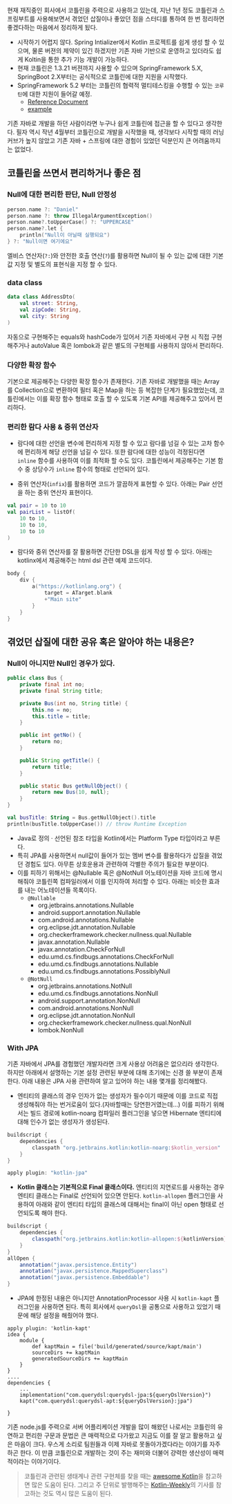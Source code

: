 현재 재직중인 회사에서 코틀린을 주력으로 사용하고 있는데, 지난 1년 정도 코틀린과 스프링부트를 사용해보면서 겪었던 삽질이나 좋았던 점을 스터디를 통하여 한 번 정리하면 좋겠다하는 마음에서 정리하게 됬다. 

- 시작하기 어렵지 않다. Spring Intializer에서 Kotlin 프로젝트를 쉽게 생성 할 수 있으며, 물론 버젼의 제약이 있긴 하겠지만 기존 자바 기반으로 운영하고 있더라도 쉽게 Koltin을 통한 추가 기능 개발이 가능하다.
- 현재 코틀린은 1.3.21 버젼까지 사용할 수 있으며 SpringFramework 5.X, SpringBoot 2.X부터는 공식적으로 코틀린에 대한 지원을 시작했다. 
- SpringFramework 5.2 부터는 코틀린의 협력적 멀티테스킹을 수행할 수 있는 `코루틴`에 대한 지원이 들어갈 예정.
  * [Reference Document](https://docs.spring.io/spring/docs/5.2.0.BUILD-SNAPSHOT/spring-framework-reference/languages.html#coroutines)
  * [example](https://github.com/Kotlin/kotlin-coroutines-examples)

기존 자바로 개발을 하던 사람이라면 누구나 쉽게 코틀린에 접근을 할 수 있다고 생각한다. 필자 역시 작년 4월부터 코틀린으로 개발을 시작했을 때, 생각보다 시작할 때의 러닝 커브가 높지 않았고 기존 자바 + 스프링에 대한 경험이 있었던 덕분인지 큰 어려움까지는 없었다.


## 코틀린을 쓰면서 편리하거나 좋은 점
### Null에 대한 편리한 판단, Null 안정성
```kotlin
person.name ?: "Daniel"
person.name ?: throw IllegalArgumentException()
person.name?.toUpperCase() ?: "UPPERCASE"
person.name?.let {
    println("Null이 아닐때 실행되요")
} ?: "Null이면 여기에요"

```
엘비스 연산자(`?:`)와 안전한 호출 연산(`?`)를 활용하면 Null이 될 수 있는 값에 대한 기본 값 지정 및 별도의 표현식을 지정 할 수 있다.

### data class
```kotlin
data class AddressDto(
	val street: String, 
	val zipCode: String,
	val city: String
)
```
자동으로 구현해주는 equals와 hashCode가 있어서 기존 자바에서 구현 시 직접 구현해주거나 autoValue 혹은 lombok과 같은 별도의 구현체를 사용하지 않아서 편리하다. 
### 다양한 확장 함수
기본으로 제공해주는 다양한 확장 함수가 존재한다. 기존 자바로 개발했을 때는 Array를 Collection으로 변환하여 필터 혹은 Map을 하는 등 복잡한 단계가 필요했었는데, 코틀린에서는 이를 확장 함수 형태로 호출 할 수 있도록 기본 API를 제공해주고 있어서 편리하다.

### 편리한 람다 사용 & 중위 연산자
- 람다에 대한 선언을 변수에 편리하게 지정 할 수 있고 람다를 넘길 수 있는 고차 함수에 편리하게 해당 선언을 넘길 수 있다. 또한 람다에 대한 성능이 걱정된다면 `inline` 함수를 사용하여 이를 최적화 할 수도 있다. 코틀린에서 제공해주는 기본 함수 중 상당수가 `inline` 함수의 형태로 선언되어 있다.

- 중위 연산자(`infix`)를 활용하면 코드가 깔끔하게 표현할 수 있다. 아래는 Pair 선언을 하는 중위 연산자 표현이다.
```kotlin
val pair = 10 to 10
val pairList = listOf(
	10 to 10,
	10 to 10,
	10 to 10
)
```
- 람다와 중위 연산자를 잘 활용하면 간단한 DSL을 쉽게 작성 할 수 있다. 아래는 kotlinx에서 제공해주는 html dsl 관련 예제 코드이다.
```kotlin
body {
	div {
        a("https://kotlinlang.org") {
            target = ATarget.blank
            +"Main site"
        }
	}
}
```



## 겪었던 삽질에 대한 공유 혹은 알아야 하는 내용은?
### Null이 아니지만 Null인 경우가 있다.
```java
public class Bus {
    private final int no;
    private final String title;

    private Bus(int no, String title) {
        this.no = no;
        this.title = title;
    }

    public int getNo() {
        return no;
    }

    public String getTitle() {
        return title;
    }

    public static Bus getNullObject() {
        return new Bus(10, null);
    }
}
```

```kotlin
val busTitle: String = Bus.getNullObject().title
println(busTitle.toUpperCase()) // throw Runtime Exception
```

- Java로 정의 · 선언된 참조 타입을 Kotlin에서는 Platform Type 타입이라고 부른다.
- 특히 JPA를 사용하면서 null값이 들어가 있는 멤버 변수를 활용하다가 삽질을 겪었던 경험도 있다. 아무튼 상호운용과 관련하여 각별한 주의가 필요한 부분이다.
- 이를 피하기 위해서는 @Nullable 혹은 @NotNull 어노테이션을 자바 코드에 명시 해줘야 코틀린쪽 컴파일러에서 이를 인지하여 처리할 수 있다. 아래는 비슷한 효과를 내는 어노테이션들 목록이다.
	- `@Nullable`
		- org.jetbrains.annotations.Nullable
		- android.support.annotation.Nullable
		- com.android.annotations.Nullable
		- org.eclipse.jdt.annotation.Nullable
		- org.checkerframework.checker.nullness.qual.Nullable
		- javax.annotation.Nullable
		- javax.annotation.CheckForNull
		- edu.umd.cs.findbugs.annotations.CheckForNull
		- edu.umd.cs.findbugs.annotations.Nullable
		- edu.umd.cs.findbugs.annotations.PossiblyNull
	- `@NotNull`
		- org.jetbrains.annotations.NotNull
		- edu.umd.cs.findbugs.annotations.NonNull
		- android.support.annotation.NonNull
		- com.android.annotations.NonNull
		- org.eclipse.jdt.annotation.NonNull
		- org.checkerframework.checker.nullness.qual.NonNull
		- lombok.NonNull	


### With JPA
기존 자바에서 JPA를 경험했던 개발자라면 크게 사용상 어려움은 없으리라 생각한다. 하지만 아래에서 설명하는 기본 설정 관련된 부분에 대해 초기에는 신경 쓸 부분이 존재한다. 아래 내용은 JPA 사용 관련하여 알고 있어야 하는 내용 몇개를 정리해봤다.

- 엔티티의 클래스의 경우 인자가 없는 생성자가 필수이기 때문에 이를 코드로 직접 생성해줘야 하는 번거로움이 있다.(자바할때는 당연한거였는데...) 이를 피하기 위해서는 빌드 경로에 kotlin-noarg 컴파일러 플러그인을 넣으면 Hibernate 엔티티에 대해 인수가 없는 생성자가 생성된다.
```gradle
buildscript {
    dependencies {
        classpath "org.jetbrains.kotlin:kotlin-noarg:$kotlin_version"
    }
}

apply plugin: "kotlin-jpa"
```

- **Kotlin 클래스는 기본적으로 Final 클래스이다.** 엔티티의 지연로드를 사용하는 경우 엔티티 클래스는 Final로 선언되어 있으면 안된다. `kotlin-allopen` 플러그인을 사용하여 아래와 같이 엔티티 타입의 클래스에 대해서는 final이 아닌 open 형태로 선언되도록 해야 한다.
```gradle
buildscript {
    dependencies {
        classpath("org.jetbrains.kotlin:kotlin-allopen:${kotlinVersion}")
    }
}
allOpen {
    annotation("javax.persistence.Entity")
    annotation("javax.persistence.MappedSuperclass")
    annotation("javax.persistence.Embeddable")
} 
```

- JPA에 한정된 내용은 아니지만 AnnotationProcessor 사용 시 `kotlin-kapt` 플러그인을 사용하면 된다. 특히 회사에서 `queryDsl`을 공통으로 사용하고 있었기 때문에 해당 설정을 해줬어야 했다.

```
apply plugin: 'kotlin-kapt'
idea {
    module {
        def kaptMain = file('build/generated/source/kapt/main')
        sourceDirs += kaptMain
        generatedSourceDirs += kaptMain
    }
}
....
dependencies {
	...
    implementation("com.querydsl:querydsl-jpa:${queryDslVersion}")
    kapt("com.querydsl:querydsl-apt:${queryDslVersion}:jpa")
	
}
```

기존 node.js를 주력으로 서버 어플리케이션 개발을 많이 해왔던 나로서는 코틀린의 유연하고 편리한 구문과 문법은 큰 매력적으로 다가왔고 지금도 이를 잘 알고 활용하고 싶은 마음이 크다. 우스게 소리로 팀원들과 이제 자바로 못돌아가겠다라는 이야기를 자주 하곤 한다. 이 만큼 코틀린으로 개발하는 것이 주는 재미와 더불어 걍력한 생산성이 매력적이라는 이야기이다. 

> 코틀린과 관련된 생태계나 관련 구현체를 찾을 때는 [awesome Kotlin](https://github.com/KotlinBy/awesome-kotlin)을 참고하면 많은 도움이 된다. 그리고 주 단위로 발행해주는 [Kotlin-Weekly](https://us12.campaign-archive.com/home/?u=f39692e245b94f7fb693b6d82&id=93b2272cb6)의 기사를 참고하는 것도 역시 많은 도움이 된다.